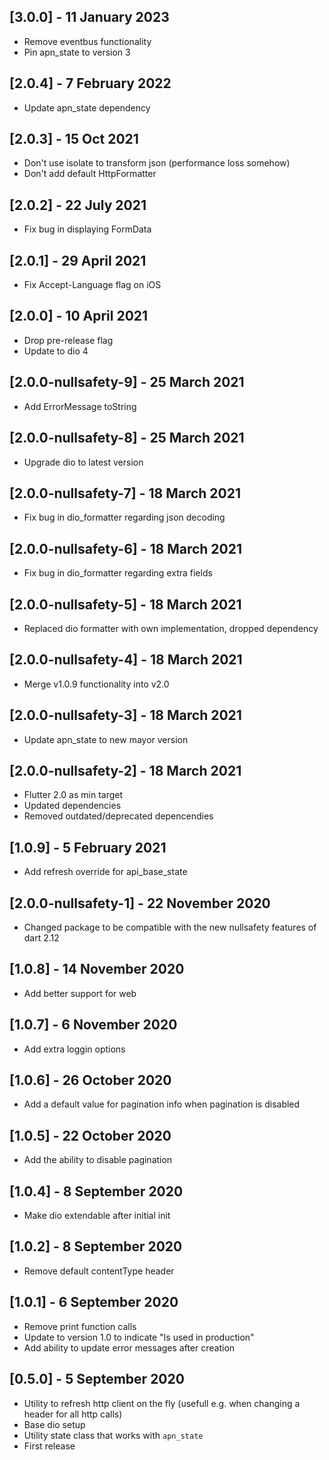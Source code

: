 ## [3.0.0] - 11 January 2023

* Remove eventbus functionality
* Pin apn_state to version 3

## [2.0.4] - 7 February 2022

* Update apn_state dependency

## [2.0.3] - 15 Oct 2021

* Don't use isolate to transform json (performance loss somehow)
* Don't add default HttpFormatter

## [2.0.2] - 22 July 2021

* Fix bug in displaying FormData

## [2.0.1] - 29 April 2021

* Fix Accept-Language flag on iOS

## [2.0.0] - 10 April 2021

* Drop pre-release flag
* Update to dio 4

## [2.0.0-nullsafety-9] - 25 March 2021

* Add ErrorMessage toString

## [2.0.0-nullsafety-8] - 25 March 2021

* Upgrade dio to latest version

## [2.0.0-nullsafety-7] - 18 March 2021

* Fix bug in dio_formatter regarding json decoding

## [2.0.0-nullsafety-6] - 18 March 2021

* Fix bug in dio_formatter regarding extra fields

## [2.0.0-nullsafety-5] - 18 March 2021

* Replaced dio formatter with own implementation, dropped dependency

## [2.0.0-nullsafety-4] - 18 March 2021

* Merge v1.0.9 functionality into v2.0

## [2.0.0-nullsafety-3] - 18 March 2021

* Update apn_state to new mayor version

## [2.0.0-nullsafety-2] - 18 March 2021

* Flutter 2.0 as min target
* Updated dependencies
* Removed outdated/deprecated depencendies

## [1.0.9] - 5 February 2021

* Add refresh override for api_base_state

## [2.0.0-nullsafety-1] - 22 November 2020

* Changed package to be compatible with the new nullsafety features of dart 2.12

## [1.0.8] - 14 November 2020

* Add better support for web

## [1.0.7] - 6 November 2020

* Add extra loggin options

## [1.0.6] - 26 October 2020

* Add a default value for pagination info when pagination is disabled

## [1.0.5] - 22 October 2020

* Add the ability to disable pagination

## [1.0.4] - 8 September 2020

* Make dio extendable after initial init

## [1.0.2] - 8 September 2020

* Remove default contentType header

## [1.0.1] - 6 September 2020

* Remove print function calls
* Update to version 1.0 to indicate "Is used in production"
* Add ability to update error messages after creation

## [0.5.0] - 5 September 2020

* Utility to refresh http client on the fly (usefull e.g. when changing a header for all http calls)
* Base dio setup
* Utility state class that works with `apn_state`
* First release
